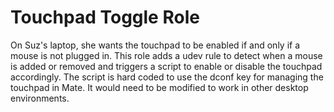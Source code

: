# Touchpad Toggle Role

On Suz's laptop, she wants the touchpad to be enabled if and only if a mouse is not plugged in. This role adds a udev rule to detect when a mouse is added or removed and triggers a script to enable or disable the touchpad accordingly. The script is hard coded to use the dconf key for managing the touchpad in Mate. It would need to be modified to work in other desktop environments.
